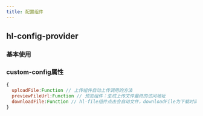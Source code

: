 ```yaml
---
title: 配置组件
---
```


## hl-config-provider

### 基本使用

<hl-demo-config/>

### custom-config属性

```js
{
  uploadFile:Function // 上传组件自动上传调用的方法
  previewFileUrl:Function // 预览组件：生成上传文件最终的访问地址
  downloadFile:Function // hl-file组件点击会自动文件，downloadFile为下载时调用的方法
}
```
